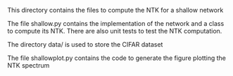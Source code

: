 This directory contains the files to compute the NTK for a shallow network

The file shallow.py contains the implementation of the network and a class to compute its NTK.
There are also unit tests to test the NTK computation.

The directory data/ is used to store the CIFAR dataset

The file shallowplot.py contains the code to generate the figure plotting the NTK spectrum
